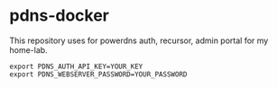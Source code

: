 # pdns-docker
This repository uses for powerdns auth, recursor, admin portal for my home-lab.  

```
export PDNS_AUTH_API_KEY=YOUR_KEY
export PDNS_WEBSERVER_PASSWORD=YOUR_PASSWORD
```
  
